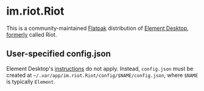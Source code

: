# im.riot.Riot

This is a community-maintained [Flatpak](https://flatpak.org/) distribution of [Element Desktop](https://github.com/vector-im/element-desktop/), [formerly](https://element.io/previously-riot) called Riot.

## User-specified config.json

Element Desktop's [instructions](https://github.com/vector-im/element-desktop/#user-specified-configjson) do not apply. Instead, `config.json` must be created at `~/.var/app/im.riot.Riot/config/$NAME/config.json`, where `$NAME` is typically `Element`.

